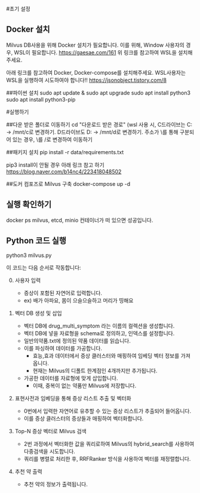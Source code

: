#초기 설정

## Docker 설치
Milvus DB사용을 위해 Docker 설치가 필요합니다.
이를 위해, Window 사용자의 경우, WSL이 필요합니다.
https://gaesae.com/161
위 링크를 참고하여 WSL을 설치해주세요.

아래 링크를 참고하여 Docker, Docker-compose를 설치해주세요.
WSL사용자는 WSL을 실행하여 시도하여야 합니다!!
https://jsonobject.tistory.com/8

##파이썬 설치
sudo apt update & sudo apt upgrade
sudo apt install python3
sudo apt install python3-pip

#실행하기 

##다운 받은 폴더로 이동하기
cd "다운로드 받은 경로" 
(wsl 사용 시, 
C드라이브는 C: -> /mnt/c로 변경하기. 
D드라이브도 D: -> /mnt/d로 변경하기.
주소가 \를 통해 구분되어 있는 경우, \를 /로 변경하여 이동하기

##패키지 설치
pip install -r data/requirements.txt

pip3 install이 안될 경우 아래 링크 참고 하기
https://blog.naver.com/b14nc4/223418048502


##도커 컴포즈로 Milvus 구축
docker-compose up -d

## 실행 확인하기
docker ps
milvus, etcd, minio 컨테이너가 떠 있으면 성공입니다.

## Python 코드 실행
python3 milvus.py

이 코드는 다음 순서로 작동합니다:

0. 사용자 입력 
	- 증상이 포함된 자연어로 입력합니다.
	- ex) 배가 아파요, 몸이 으슬으슬하고 머리가 띵해요 

1. 벡터 DB 생성 및 삽입
	- 벡터 DB에 drug_multi_symptom 라는 이름의 컬렉션을 생성합니다.
	- 벡터 DB에 넣을 자료형을 schema로 정의하고, 인덱스를 설정합니다.
	- 일반의약품.txt에 정의된 약품 데이터를 읽습니다.
	- 이를 파싱하여 데이터를 가공합니다.
		- 효능,효과 데이터에서 증상 클러스터와 매핑하여 임베딩 벡터 정보를 가져옵니다.
		- 현재는 Milvus의 디폴트 한계점인 4개까지만 추가됩니다. 
	- 가공한 데이터를 자료형에 맞게 삽입합니다.
		- 이때, 중복이 없는 약품만 Milvus에 저장합니다.

2. 표현사전과 임베딩을 통해 증상 리스트 추출 및 벡터화
	- 0번에서 입력한 자연어로 유추할 수 있는 증상 리스트가 추출되어 들어옵니다.
	- 이를 증상 클러스터의 증상들과 매핑하여 벡터화합니다.

3. Top-N 증상 벡터로 Milvus 검색
	- 2번 과정에서 벡터화한 값을 쿼리로하여 Milvus의 hybrid_search를 사용하여 다중검색을 시도합니다.
	- 쿼리를 병렬로 처리한 후, RRFRanker 방식을 사용하여 벡터를 재정렬합니다.

4. 추천 약 출력
	- 추천 약의 정보가 출력됩니다.



